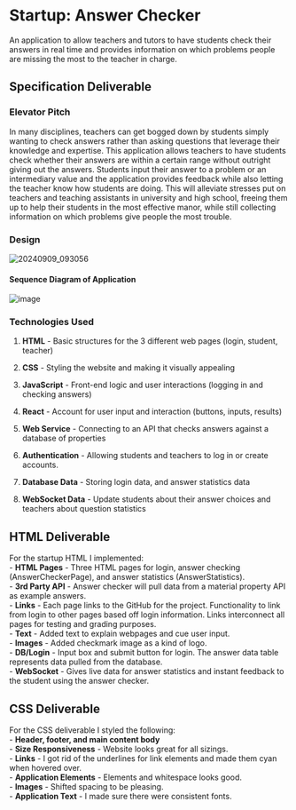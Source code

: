 # Startup: Answer Checker  
An application to allow teachers and tutors to have students check their answers in real time and provides information on which problems people are missing the most to the teacher in charge.  

## Specification Deliverable
### Elevator Pitch  
In many disciplines, teachers can get bogged down by students simply wanting to check answers rather than asking questions that leverage their knowledge and expertise. 
This application allows teachers to have students check whether their answers are within a certain range without outright giving out the answers. 
Students input their answer to a problem or an intermediary value and the application provides feedback while also letting the teacher know how students are doing. 
This will alleviate stresses put on teachers and teaching assistants in university and high school, freeing them up to help their students in the most effective manor, while still collecting information on which problems give people the most trouble.  
### Design  
![20240909_093056](https://github.com/user-attachments/assets/397c03c3-264c-4d96-8ea1-40451ffab163)  
#### Sequence Diagram of Application  
![image](https://github.com/user-attachments/assets/fb5456d0-5224-4e52-ae2a-5717362f147c)  

### Technologies Used

1. **HTML** - Basic structures for the 3 different web pages (login, student, teacher)  

2. **CSS** - Styling the website and making it visually appealing  

3. **JavaScript** - Front-end logic and user interactions (logging in and checking answers)  

4. **React** - Account for user input and interaction (buttons, inputs, results)  

5. **Web Service** - Connecting to an API that checks answers against a database of properties  

6. **Authentication** - Allowing students and teachers to log in or create accounts.  

7. **Database Data** - Storing login data, and answer statistics data  

8. **WebSocket Data** - Update students about their answer choices and teachers about question statistics


## HTML Deliverable  
For the startup HTML I implemented:  
	- **HTML Pages** - Three HTML pages for login, answer checking (AnswerCheckerPage), and answer statistics (AnswerStatistics).  
	- **3rd Party API** - Answer checker will pull data from a material property API as example answers.  
	- **Links** - Each page links to the GitHub for the project. Functionality to link from login to other pages based off login information. Links interconnect all pages for testing and grading purposes.   
	- **Text** - Added text to explain webpages and cue user input.  
	- **Images** - Added checkmark image as a kind of logo.  
	- **DB/Login** - Input box and submit button for login. The answer data table represents data pulled from the database.  
	- **WebSocket** - Gives live data for answer statistics and instant feedback to the student using the answer checker.  

## CSS Deliverable  
For the CSS deliverable I styled the following:  
	- **Header, footer, and main content body**  
	- **Size Responsiveness** - Website looks great for all sizings.    
	- **Links** - I got rid of the underlines for link elements and made them cyan when hovered over.     
	- **Application Elements** - Elements and whitespace looks good.    
	- **Images** - Shifted spacing to be pleasing.  
	- **Application Text** - I made sure there were consistent fonts.  

